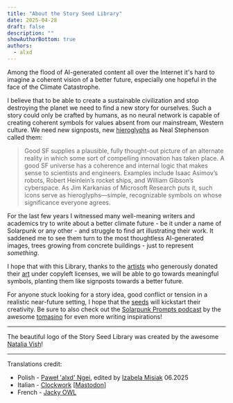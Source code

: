 ```yaml
---
title: "About the Story Seed Library"
date: 2025-04-28
draft: false
description: ""
showAuthorBottom: true
authors:
  - alxd
---
```


Among the flood of AI-generated content all over the Internet it's hard to imagine a coherent vision of a better future, especially one hopeful in the face of the Climate Catastrophe.

I believe that to be able to create a sustainable civilization and stop destroying the planet we need to find a new story for ourselves. Such a story could only be crafted by humans, as no neural network is capable of creating coherent symbols for values absent from our mainstream, Western culture. We need new signposts, new [hieroglyphs](https://web.archive.org/web/20120410060017/http://www.worldpolicy.org/journal/fall2011/innovation-starvation) as Neal Stephenson called them:

> Good SF supplies a plausible, fully thought-out picture of an alternate reality in which some sort of compelling innovation has taken place. A good SF universe has a coherence and internal logic that makes sense to scientists and engineers. Examples include Isaac Asimov’s robots, Robert Heinlein’s rocket ships, and William Gibson’s cyberspace. As Jim Karkanias of Microsoft Research puts it, such icons serve as hieroglyphs—simple, recognizable symbols on whose significance everyone agrees.

For the last few years I witnessed many well-meaning writers and academics try to write about a better climate future - be it under a name of Solarpunk or any other - and struggle to find art illustrating their work. It saddened me to see them turn to the most thoughtless AI-generated images, trees growing from concrete buildings - just to represent _something_.

I hope that with this Library, thanks to the [artists](/ua/authors/) who generously donated their [art](/ua/art/) under copyleft licenses, we will be able to go towards meaningful symbols, planting them like signposts towards a better future.

For anyone stuck looking for a story idea, good conflict or tension in a realistic near-future setting, I hope that the [seeds](/ua/seeds/) will kickstart their creativity. Be sure to also check out the [Solarpunk Prompts podcast](https://podcast.tomasino.org/@SolarpunkPrompts) by the awesome [tomasino](https://tomasino.org/) for even more writing inspirations!

---

The beautiful logo of the Story Seed Library was created by the awesome [Natalia Vish](https://mas.to/@karafuto)!

---

Translations credit:

- Polish - [Paweł 'alxd' Ngei](/ua/authors/alxd), edited by [Izabela Misiak](https://mastodon.social/@izabelamisiak) 06.2025
- Italian - [Clockwork](https://clockwooork.github.io/) [[Mastodon](https://sociale.network/@clockwooork)]
- French - [Jacky OWL](/ua/authors/jackyowl)
